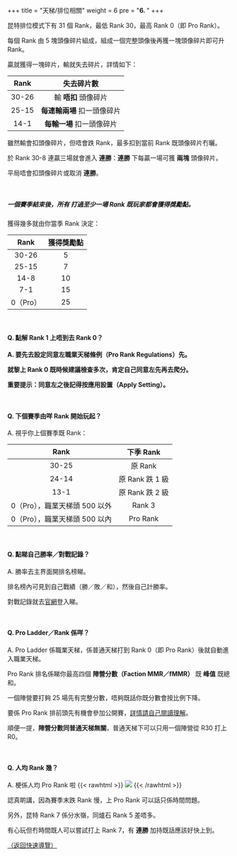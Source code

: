 +++
title = "天梯/排位相關"
weight = 6
pre = "<b>6. </b>"
+++

昆特排位模式下有 31 個 Rank，最低 Rank 30，最高 Rank 0（即 Pro Rank）。

每個 Rank 由 5 塊頭像碎片組成，組成一個完整頭像後再獲一塊頭像碎片即可升 Rank。

贏就獲得一塊碎片，輸就失去碎片，詳情如下：

| Rank  |         失去碎片數          |
| :---: | :-------------------------: |
| 30-26 |    輸 **唔扣** 頭像碎片     |
| 25-15 | **每連輸兩場** 扣一頭像碎片 |
| 14-1  |  **每輸一場** 扣一頭像碎片  |

雖然輸會扣頭像碎片，但唔會跌 Rank，最多扣到當前 Rank 既頭像碎片冇曬。

於 Rank 30-8 連贏三場就會進入 **連勝**：**連勝** 下每贏一場可獲 **兩塊** 頭像碎片。

平局唔會扣頭像碎片或取消 **連勝**。

&nbsp;

##### 一個賽季結束後，所有 **打過至少一場 Rank** 既玩家都會獲得獎勵點。

獲得幾多就由你當季 Rank 決定：

|   Rank   | 獲得獎勵點 |
| :------: | :--------: |
|  30-26   |     5      |
|  25-15   |     7      |
|   14-8   |     10     |
|   7-1    |     15     |
| 0（Pro） |     25     |

&nbsp;

#### **Q. 點解 Rank 1 上唔到去 Rank 0？**

**A. 要先去設定同意左職業天梯條例（Pro Rank Regulations）先。**

**就黎上 Rank 0 既時候建議檢查多次，肯定自己同意左先再去爬分。**

**重要提示：同意左之後記得按應用設置（Apply Setting）。**

&nbsp;

#### Q. 下個賽季由咩 Rank 開始玩起？

A. 視乎你上個賽季既 Rank：

|             Rank              |    下季 Rank    |
| :---------------------------: | :-------------: |
|             30-25             |     原 Rank     |
|             24-14             | 原 Rank 跌 1 級 |
|             13-1              | 原 Rank 跌 2 級 |
| 0（Pro），職業天梯頭 500 以外 |     Rank 3      |
| 0（Pro），職業天梯頭 500 以內 |    Pro Rank     |

&nbsp;

#### Q. 點睇自己勝率／對戰記錄？

A. 勝率去主界面開排名榜睇。

排名榜內可見到自己戰績（勝／敗／和），然後自己計勝率。

對戰記錄就去[官網](https://www.playgwent.com/)登入睇。

&nbsp;

#### Q. Pro Ladder／Rank 係咩？

A. Pro Ladder 係職業天梯，係普通天梯打到 Rank 0（即 Pro Rank）後就自動進入職業天梯。

Pro Rank 排名係睇你最高四個 **陣營分數（Faction MMR／fMMR）** 既 **峰值** 既總和。

一個陣營要打夠 25 場先有完整分數，唔夠既話你既分數會按比例下降。

要係 Pro Rank 排前頭先有機會參加公開賽，[詳情請自己閱讀理解](https://masters.playgwent.com/en/official-rules)。

順便一提，**陣營分數同普通天梯無關**，普通天梯下可以只用一個陣營從 R30 打上 R0。

&nbsp;

#### Q. 人均 Rank 幾？

A. 梗係人均 Pro Rank 啦 {{< rawhtml >}}
<img src="/LIHKG-Gwent-guide/yup.gif" style="display: inline-block; margin: unset;"/>
{{< /rawhtml >}}

認真啲講，因為賽季末跌 Rank 慢，上 Pro Rank 可以話只係時間問題。

另外，昆特 Rank 7 係分水嶺，同爐石 Rank 5 差唔多。

有心玩但冇時間既人可以嘗試打上 Rank 7，有 **連勝** 加持既話應該好快上到。

[（返回快速導覽）](../#quicknav)
